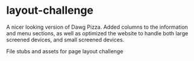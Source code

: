 layout-challenge
================

A nicer looking version of Dawg Pizza. 
Added columns to the information and menu sections, 
as well as optimized the website to handle both 
large screened devices, and small screened devices.

File stubs and assets for page layout challenge
